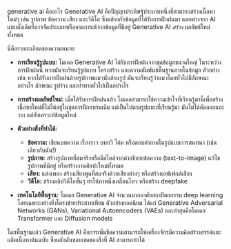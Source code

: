generative ai คืออะไร
Generative AI คือปัญญาประดิษฐ์ประเภทหนึ่งที่สามารถสร้างเนื้อหาใหม่ๆ เช่น รูปภาพ ข้อความ เสียง และวิดีโอ ซึ่งคล้ายกับข้อมูลที่ได้รับการฝึกฝนมา แตกต่างจาก AI แบบดั้งเดิมที่อาจจัดประเภทหรือคาดการณ์จากข้อมูลที่มีอยู่ Generative AI *สร้าง* ผลลัพธ์ใหม่ทั้งหมด

นี่คือรายละเอียดของความหมาย:

*   **การเรียนรู้รูปแบบ:** โมเดล Generative AI ได้รับการฝึกฝนจากชุดข้อมูลขนาดใหญ่ ในระหว่างการฝึกฝนนี้ พวกมันจะเรียนรู้รูปแบบ โครงสร้าง และความสัมพันธ์พื้นฐานภายในข้อมูล ตัวอย่างเช่น หากได้รับการฝึกฝนด้วยรูปภาพแมวนับล้านรูป มันจะเรียนรู้ว่าแมวโดยทั่วไปมีลักษณะอย่างไร ลักษณะ รูปร่าง และท่าทางทั่วไปเป็นอย่างไร

*   **การสร้างผลลัพธ์ใหม่:** เมื่อได้รับการฝึกฝนแล้ว โมเดลสามารถใช้ความเข้าใจที่เรียนรู้มานี้เพื่อสร้างเนื้อหาใหม่ที่ไม่ได้อยู่ในชุดการฝึกอบรมเดิม แต่เป็นไปตามรูปแบบที่เรียนรู้มา มันไม่ได้คัดลอกและวาง แต่สังเคราะห์ข้อมูลใหม่

*   **ตัวอย่างสิ่งที่ทำได้:**
    *   **ข้อความ:** เขียนบทความ เรื่องราว บทกวี โค้ด หรือตอบคำถามในรูปแบบการสนทนา (เช่นเดียวกับฉัน!)
    *   **รูปภาพ:** สร้างรูปภาพที่สมจริงหรือมีสไตล์จากคำอธิบายข้อความ (text-to-image) แก้ไขรูปภาพที่มีอยู่ หรือสร้างงานศิลปะใหม่ทั้งหมด
    *   **เสียง:** แต่งเพลง สร้างเสียงพูดที่สมจริงด้วยเสียงต่างๆ หรือสร้างเอฟเฟกต์เสียง
    *   **วิดีโอ:** สร้างคลิปวิดีโอสั้นๆ ทำให้ภาพนิ่งเคลื่อนไหว หรือสร้าง deepfake

*   **เทคโนโลยีพื้นฐาน:** โมเดล Generative AI จำนวนมากอาศัยสถาปัตยกรรม deep learning โดยเฉพาะอย่างยิ่งโครงข่ายประสาทเทียม ตัวอย่างยอดนิยม ได้แก่ Generative Adversarial Networks (GANs), Variational Autoencoders (VAEs) และล่าสุดคือโมเดล Transformer และ Diffusion models

โดยพื้นฐานแล้ว Generative AI คือการเพิ่มขีดความสามารถให้เครื่องจักรมีความคิดสร้างสรรค์และผลิตเนื้อหาต้นฉบับ ซึ่งผลักดันขอบเขตของสิ่งที่ AI สามารถทำได้


